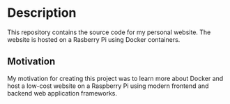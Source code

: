 # Description

This repository contains the source code for my personal website. The website is hosted on a Rasberry Pi using Docker containers.

## Motivation

My motivation for creating this project was to learn more about Docker and host a low-cost website on a Raspberry Pi using modern frontend and backend web application frameworks.
